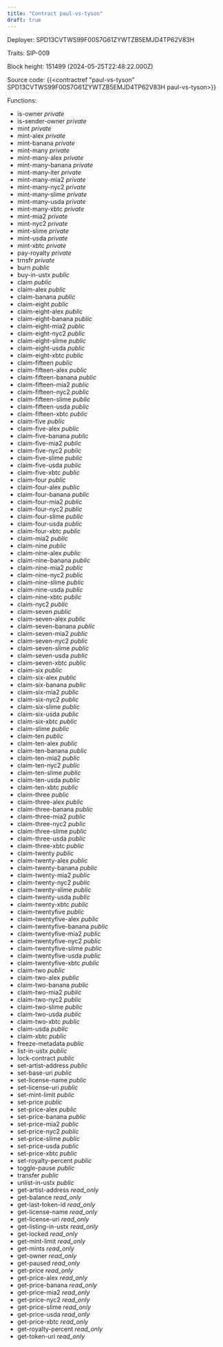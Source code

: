 ```yaml
---
title: "Contract paul-vs-tyson"
draft: true
---
```

Deployer: SPD13CVTWS99F00S7G61ZYWTZB5EMJD4TP62V83H

Traits:
SIP-009 



Block height: 151499 (2024-05-25T22:48:22.000Z)

Source code: {{<contractref "paul-vs-tyson" SPD13CVTWS99F00S7G61ZYWTZB5EMJD4TP62V83H paul-vs-tyson>}}

Functions:

* is-owner _private_
* is-sender-owner _private_
* mint _private_
* mint-alex _private_
* mint-banana _private_
* mint-many _private_
* mint-many-alex _private_
* mint-many-banana _private_
* mint-many-iter _private_
* mint-many-mia2 _private_
* mint-many-nyc2 _private_
* mint-many-slime _private_
* mint-many-usda _private_
* mint-many-xbtc _private_
* mint-mia2 _private_
* mint-nyc2 _private_
* mint-slime _private_
* mint-usda _private_
* mint-xbtc _private_
* pay-royalty _private_
* trnsfr _private_
* burn _public_
* buy-in-ustx _public_
* claim _public_
* claim-alex _public_
* claim-banana _public_
* claim-eight _public_
* claim-eight-alex _public_
* claim-eight-banana _public_
* claim-eight-mia2 _public_
* claim-eight-nyc2 _public_
* claim-eight-slime _public_
* claim-eight-usda _public_
* claim-eight-xbtc _public_
* claim-fifteen _public_
* claim-fifteen-alex _public_
* claim-fifteen-banana _public_
* claim-fifteen-mia2 _public_
* claim-fifteen-nyc2 _public_
* claim-fifteen-slime _public_
* claim-fifteen-usda _public_
* claim-fifteen-xbtc _public_
* claim-five _public_
* claim-five-alex _public_
* claim-five-banana _public_
* claim-five-mia2 _public_
* claim-five-nyc2 _public_
* claim-five-slime _public_
* claim-five-usda _public_
* claim-five-xbtc _public_
* claim-four _public_
* claim-four-alex _public_
* claim-four-banana _public_
* claim-four-mia2 _public_
* claim-four-nyc2 _public_
* claim-four-slime _public_
* claim-four-usda _public_
* claim-four-xbtc _public_
* claim-mia2 _public_
* claim-nine _public_
* claim-nine-alex _public_
* claim-nine-banana _public_
* claim-nine-mia2 _public_
* claim-nine-nyc2 _public_
* claim-nine-slime _public_
* claim-nine-usda _public_
* claim-nine-xbtc _public_
* claim-nyc2 _public_
* claim-seven _public_
* claim-seven-alex _public_
* claim-seven-banana _public_
* claim-seven-mia2 _public_
* claim-seven-nyc2 _public_
* claim-seven-slime _public_
* claim-seven-usda _public_
* claim-seven-xbtc _public_
* claim-six _public_
* claim-six-alex _public_
* claim-six-banana _public_
* claim-six-mia2 _public_
* claim-six-nyc2 _public_
* claim-six-slime _public_
* claim-six-usda _public_
* claim-six-xbtc _public_
* claim-slime _public_
* claim-ten _public_
* claim-ten-alex _public_
* claim-ten-banana _public_
* claim-ten-mia2 _public_
* claim-ten-nyc2 _public_
* claim-ten-slime _public_
* claim-ten-usda _public_
* claim-ten-xbtc _public_
* claim-three _public_
* claim-three-alex _public_
* claim-three-banana _public_
* claim-three-mia2 _public_
* claim-three-nyc2 _public_
* claim-three-slime _public_
* claim-three-usda _public_
* claim-three-xbtc _public_
* claim-twenty _public_
* claim-twenty-alex _public_
* claim-twenty-banana _public_
* claim-twenty-mia2 _public_
* claim-twenty-nyc2 _public_
* claim-twenty-slime _public_
* claim-twenty-usda _public_
* claim-twenty-xbtc _public_
* claim-twentyfive _public_
* claim-twentyfive-alex _public_
* claim-twentyfive-banana _public_
* claim-twentyfive-mia2 _public_
* claim-twentyfive-nyc2 _public_
* claim-twentyfive-slime _public_
* claim-twentyfive-usda _public_
* claim-twentyfive-xbtc _public_
* claim-two _public_
* claim-two-alex _public_
* claim-two-banana _public_
* claim-two-mia2 _public_
* claim-two-nyc2 _public_
* claim-two-slime _public_
* claim-two-usda _public_
* claim-two-xbtc _public_
* claim-usda _public_
* claim-xbtc _public_
* freeze-metadata _public_
* list-in-ustx _public_
* lock-contract _public_
* set-artist-address _public_
* set-base-uri _public_
* set-license-name _public_
* set-license-uri _public_
* set-mint-limit _public_
* set-price _public_
* set-price-alex _public_
* set-price-banana _public_
* set-price-mia2 _public_
* set-price-nyc2 _public_
* set-price-slime _public_
* set-price-usda _public_
* set-price-xbtc _public_
* set-royalty-percent _public_
* toggle-pause _public_
* transfer _public_
* unlist-in-ustx _public_
* get-artist-address _read_only_
* get-balance _read_only_
* get-last-token-id _read_only_
* get-license-name _read_only_
* get-license-uri _read_only_
* get-listing-in-ustx _read_only_
* get-locked _read_only_
* get-mint-limit _read_only_
* get-mints _read_only_
* get-owner _read_only_
* get-paused _read_only_
* get-price _read_only_
* get-price-alex _read_only_
* get-price-banana _read_only_
* get-price-mia2 _read_only_
* get-price-nyc2 _read_only_
* get-price-slime _read_only_
* get-price-usda _read_only_
* get-price-xbtc _read_only_
* get-royalty-percent _read_only_
* get-token-uri _read_only_
